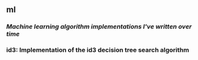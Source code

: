 ## ml
### *Machine learning algorithm implementations I've written over time*

### id3: Implementation of the id3 decision tree search algorithm